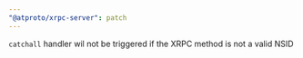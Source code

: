 ```yaml
---
"@atproto/xrpc-server": patch
---
```


`catchall` handler wil not be triggered if the XRPC method is not a valid NSID
